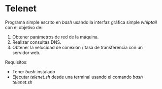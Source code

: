 # Telenet
Programa simple escrito en _bash_ usando la interfaz gráfica simple _whiptail_ con el objetivo de:
1. Obtener parámetros de red de la máquina.
2. Realizar consultas DNS.
3. Obtener la velocidad de conexión / tasa de transferencia con un servidor web.

Requisitos:
- Tener _bash_ instalado
- Ejecutar _telenet.sh_ desde una terminal usando el comando _bash telenet.sh_
